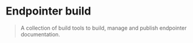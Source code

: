 # Endpointer build
> A collection of build tools to build, manage and publish endpointer documentation.
